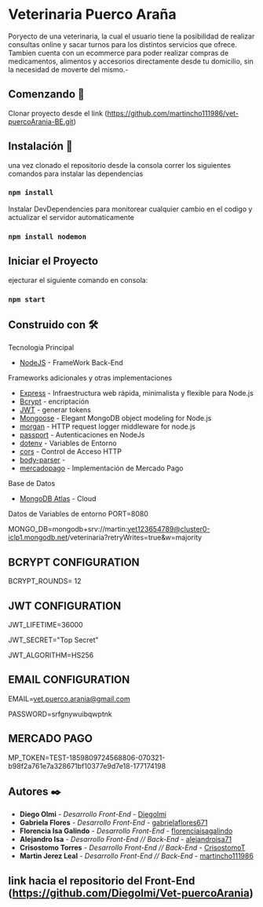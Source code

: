 # Veterinaria Puerco Araña
Poryecto de una veterinaria, la cual el usuario tiene la posibilidad de realizar consultas online y sacar turnos para los distintos servicios que ofrece.
Tambien cuenta con un ecommerce para poder realizar compras de medicamentos, alimentos y accesorios directamente desde tu domicilio, sin la necesidad de moverte del mismo.-

## Comenzando 🚀

 Clonar proyecto desde el link (https://github.com/martincho111986/vet-puercoArania-BE.git)



 ## Instalación 🔧
 una vez clonado el repositorio desde la consola correr los siguientes comandos para instalar las dependencias
### `npm install`

Instalar DevDependencies
para monitorear cualquier cambio en el codigo y actualizar el servidor automaticamente
### `npm install nodemon`

## Iniciar el Proyecto
ejecturar el siguiente comando en consola: 
### `npm start`

## Construido con 🛠️

Tecnologia Principal
* [NodeJS](https://nodejs.org/es/) - FrameWork Back-End

Frameworks adicionales y otras implementaciones
* [Express](https://expressjs.com/es/) - Infraestructura web rápida, minimalista y flexible para Node.js
* [Bcrypt](https://www.npmjs.com/package/bcryptjs) - encriptación
* [JWT](https://jwt.io/) - generar tokens
* [Mongoose](https://mongoosejs.com/) - Elegant MongoDB object modeling for Node.js
* [morgan](https://www.npmjs.com/package/morgan) - HTTP request logger middleware for node.js
* [passport](http://www.passportjs.org/) - Autenticaciones en NodeJs
* [dotenv](https://www.npmjs.com/package/dotenv) - Variables de Entorno
* [cors](https://www.npmjs.com/package/cors) - Control de Acceso HTTP
* [body-parser](https://www.npmjs.com/package/body-parser) - 
* [mercadopago](https://www.mercadopago.com.ar/developers/es/guides/payments/web-payment-checkout/introduction/) - Implementación de Mercado Pago

Base de Datos
* [MongoDB Atlas](https://www.mongodb.com/cloud/atlas) - Cloud 

Datos de Variables de entorno
PORT=8080

MONGO_DB=mongodb+srv://martin:vet123654789@cluster0-iclp1.mongodb.net/veterinaria?retryWrites=true&w=majority

## BCRYPT CONFIGURATION
BCRYPT_ROUNDS= 12

## JWT CONFIGURATION

JWT_LIFETIME=36000

JWT_SECRET="Top Secret"

JWT_ALGORITHM=HS256

## EMAIL CONFIGURATION 

EMAIL=vet.puerco.arania@gmail.com 

PASSWORD=srfgnywuibqwptnk

## MERCADO PAGO

MP_TOKEN=TEST-1859809724568806-070321-b98f2a761e7a328671bf10377e9d7e18-177174198

## Autores ✒️
* **Diego Olmi** - *Desarrollo Front-End* - [Diegolmi](https://github.com/Diegolmi)
* **Gabriela Flores** - *Desarrollo Front-End* - [gabrielaflores671](https://github.com/gabrielaflores671)
* **Florencia Isa Galindo** - *Desarrollo Front-End* - [florenciaisagalindo](https://github.com/florenciaisagalindo)
* **Alejandro Isa** - *Desarrollo Front-End // Back-End* - [alejandroisa71](https://github.com/alejandroisa71)
* **Crisostomo Torres** - *Desarrollo Front-End // Back-End* - [CrisostomoT](https://github.com/CrisostomoT)
* **Martin Jerez Leal** - *Desarrollo Front-End // Back-End* - [martincho111986](https://github.com/martincho111986)

## link hacia el repositorio del Front-End (https://github.com/Diegolmi/Vet-puercoArania)
